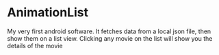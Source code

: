 # AnimationList
My very first android software. It fetches data from a local json file, then show them on a list view. Clicking any movie on the list will show you the details of the movie 

